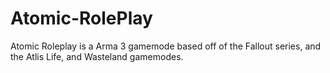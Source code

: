 Atomic-RolePlay
===============
Atomic Roleplay is a Arma 3 gamemode based off of the Fallout series, and the Atlis Life, and Wasteland gamemodes. 

